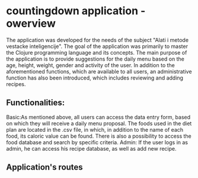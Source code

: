 # countingdown application - owerview

The application was developed for the needs of the subject "Alati i metode vestacke inteligencije". The goal of the application was primarily to master the Clojure programming language and its concepts. The main purpose of the application is to provide suggestions for the daily menu based on the age, height, weight, gender and activity of the user. In addition to the aforementioned functions, which are available to all users, an administrative function has also been introduced, which includes reviewing and adding recipes.

## Functionalities:
Basic:As mentioned above, all users can access the data entry form, based on which they will receive a daily menu proposal. The foods used in the diet plan are located in the .csv file, in which, in addition to the name of each food, its caloric value can be found. There is also a possibility to access the food database and search by specific criteria.
Admin: If the user logs in as admin, he can access his recipe database, as well as add new recipe.

## Application's routes

